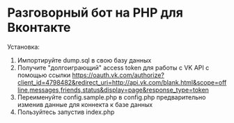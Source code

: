 # Разговорный бот на PHP для Вконтакте
Установка:
1. Импортируйте dump.sql в свою базу данных
2. Получите "долгоиграющий" access token для работы с VK API с помощью ссылки https://oauth.vk.com/authorize?client_id=4798482&redirect_uri=http://api.vk.com/blank.html&scope=offline,messages,friends,status&display=page&response_type=token
3. Переименуйте config.sample.php в config.php предварительно изменив данные для коннекта к базе данных
4. Пользуйтесь запустив index.php